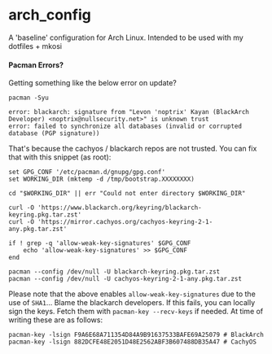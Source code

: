 # arch_config
A 'baseline' configuration for Arch Linux. Intended to be used with my dotfiles + mkosi

#### Pacman Errors?

Getting something like the below error on update?

```fish
pacman -Syu

error: blackarch: signature from "Levon 'noptrix' Kayan (BlackArch Developer) <noptrix@nullsecurity.net>" is unknown trust
error: failed to synchronize all databases (invalid or corrupted database (PGP signature))
```

That's because the cachyos / blackarch repos are not trusted. You can fix that with this snippet (as root):

```fish
set GPG_CONF '/etc/pacman.d/gnupg/gpg.conf'
set WORKING_DIR (mktemp -d /tmp/bootstrap.XXXXXXXX)

cd "$WORKING_DIR" || err "Could not enter directory $WORKING_DIR"

curl -O 'https://www.blackarch.org/keyring/blackarch-keyring.pkg.tar.zst'
curl -O 'https://mirror.cachyos.org/cachyos-keyring-2-1-any.pkg.tar.zst'

if ! grep -q 'allow-weak-key-signatures' $GPG_CONF
	echo 'allow-weak-key-signatures' >> $GPG_CONF
end

pacman --config /dev/null -U blackarch-keyring.pkg.tar.zst
pacman --config /dev/null -U cachyos-keyring-2-1-any.pkg.tar.zst
```

Please note that the above enables `allow-weak-key-signatures` due to the use of `SHA1`... Blame the blackarch developers.
If this fails, you can locally sign the keys. Fetch them with `pacman-key --recv-keys` if needed. At time of writing these are as follows:

```fish
pacman-key -lsign F9A6E68A711354D84A9B91637533BAFE69A25079 # BlackArch
pacman-key -lsign 882DCFE48E2051D48E2562ABF3B607488DB35A47 # CachyOS
```
